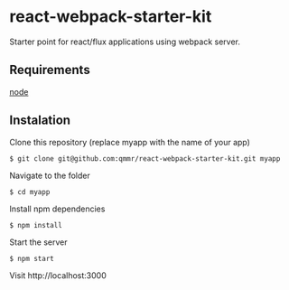 # react-webpack-starter-kit

Starter point for react/flux applications using webpack server.

## Requirements
[node](http://nodejs.org)

## Instalation

Clone this repository (replace myapp with the name of your app)

`$ git clone git@github.com:qmmr/react-webpack-starter-kit.git myapp`

Navigate to the folder

`$ cd myapp`

Install npm dependencies

`$ npm install`

Start the server

`$ npm start`

Visit http://localhost:3000
